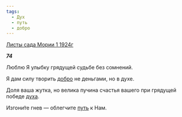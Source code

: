 ```yaml
---
tags:
  - Дух
  - путь
  - добро
---
```

[Листы сада Мории 1 1924г](https://127.0.0.1:4002/agni/1924)

___74___

Люблю Я улыбку грядущей судьбе без сомнений.   

Я дам силу творить [добро](../../../tags/#добро) не деньгами, но в духе.   

Доля ваша жутка, но велика пучина счастья вашего при грядущей победе [духа](../../../tags/#Дух).   

Изгони́те гнев — облегчите [путь](../../../tags/#путь) к Нам.   

